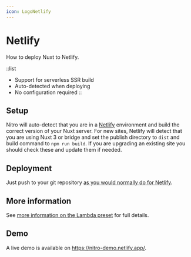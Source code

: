 ```yaml
---
icon: LogoNetlify
---
```


# Netlify

How to deploy Nuxt to Netlify.

::list

- Support for serverless SSR build
- Auto-detected when deploying
- No configuration required
::

## Setup

Nitro will auto-detect that you are in a [Netlify](https://www.netlify.com) environment and build the correct version of your Nuxt server. For new sites, Netlify will detect that you are using Nuxt 3 or bridge and set the publish directory to `dist` and build command to `npm run build`. If you are upgrading an existing site you should check these and update them if needed.

## Deployment

Just push to your git repository [as you would normally do for Netlify](https://docs.netlify.com/configure-builds/get-started/).

## More information

See [more information on the Lambda preset](/docs/deployment/presets/lambda) for full details.

## Demo

A live demo is available on <https://nitro-demo.netlify.app/>.

